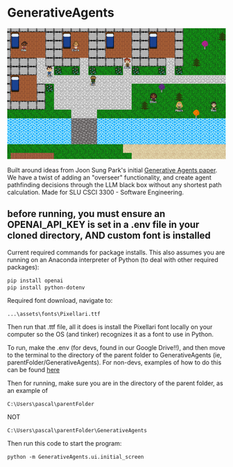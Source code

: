 # GenerativeAgents

![background](/assets/background.PNG)

Built around ideas from Joon Sung Park's initial [Generative Agents paper](https://arxiv.org/abs/2304.03442). We have a twist of adding an "overseer" functionality, and create agent pathfinding decisions through the LLM black box without any shortest path calculation. Made for SLU CSCI 3300 - Software Engineering.

## before running, you must ensure an OPENAI_API_KEY is set in a .env file in your cloned directory, AND custom font is installed

Current required commands for package installs. This also assumes you are running on an Anaconda interpreter of Python (to deal with other required packages):
```
pip install openai
pip install python-dotenv
```

Required font download, navigate to:
```
...\assets\fonts\Pixellari.ttf
```
Then run that .ttf file, all it does is install the Pixellari font locally on your computer so the OS (and tinker) recognizes it as a font to use in Python.

To run, make the .env (for devs, found in our Google Drive!!), and then move to the terminal to the directory of the parent folder to GenerativeAgents (ie, parentFolder/GenerativeAgents). For non-devs, examples of how to do this can be found [here](https://learn.griptape.ai/latest/setup/02_openai/)

Then for running, make sure you are in the directory of the parent folder, as an example of
```
C:\Users\pascal\parentFolder
```
NOT
```
C:\Users\pascal\parentFolder\GenerativeAgents
```

Then run this code to start the program:
```
python -m GenerativeAgents.ui.initial_screen
```
